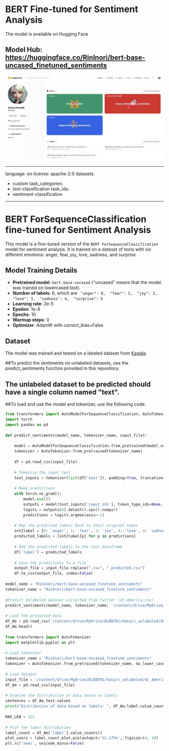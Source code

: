 # BERT Fine-tuned for Sentiment Analysis

The model is available on Hugging Face 
## Model Hub: https://huggingface.co/RinInori/bert-base-uncased_finetuned_sentiments

![Image description](https://github.com/hennypurwadi/Bert_FineTune_Sentiment_Analysis/blob/main/images/SaveModel_Tokenizer_To_Huggingface.jpg?raw=true)

---
language: en
license: apache-2.0
datasets:
- custom
task_categories:
- text-classification
task_ids:
- sentiment-classification
---

# BERT ForSequenceClassification fine-tuned for Sentiment Analysis

This model is a fine-tuned version of the `BERT ForSequenceClassification` model for sentiment analysis. 
It is trained on a dataset of texts with six different emotions: anger, fear, joy, love, sadness, and surprise.

## Model Training Details

- **Pretrained model**: `bert-base-uncased` ("uncased" means that the model was trained on lowercased text).
- **Number of labels**: 6,  which are ` "anger": 0,  "fear": 1,  "joy": 2,  "love": 3,  "sadness": 4,  "surprise": 5`
- **Learning rate**: 2e-5
- **Epsilon**: 1e-8
- **Epochs**: 10
- **Warmup steps**: 0
- **Optimizer**: AdamW with correct_bias=False

## Dataset

The model was trained and tested on a labeled dataset from [Kaggle](https://www.kaggle.com/datasets/praveengovi/emotions-dataset-for-nlp).

##To predict the sentiments on unlabeled datasets, use the predict_sentiments function provided in this repository.

## The unlabeled dataset to be predicted should have a single column named "text". 

##To load and use the model and tokenizer, use the following code:

```python
from transformers import AutoModelForSequenceClassification, AutoTokenizer
import torch
import pandas as pd

def predict_sentiments(model_name, tokenizer_name, input_file):

    model = AutoModelForSequenceClassification.from_pretrained(model_name)
    tokenizer = AutoTokenizer.from_pretrained(tokenizer_name)
    
    df = pd.read_csv(input_file)

    # Tokenize the input text
    test_inputs = tokenizer(list(df['text']), padding=True, truncation=True, max_length=128, return_tensors='pt')

    # Make predictions
    with torch.no_grad():
        model.eval()
        outputs = model(test_inputs['input_ids'], token_type_ids=None, attention_mask=test_inputs['attention_mask'])
        logits = outputs[0].detach().cpu().numpy()
        predictions = logits.argmax(axis=-1)

    # Map the predicted labels back to their original names
    int2label = {0: 'anger', 1: 'fear', 2: 'joy', 3: 'love', 4: 'sadness', 5: 'surprise'}
    predicted_labels = [int2label[p] for p in predictions]

    # Add the predicted labels to the test dataframe
    df['label'] = predicted_labels

    # Save the predictions to a file
    output_file = input_file.replace(".csv", "_predicted.csv")
    df.to_csv(output_file, index=False)

model_name = "RinInori/bert-base-uncased_finetune_sentiments"
tokenizer_name = "RinInori/bert-base-uncased_finetune_sentiments"

#Predict Unlabeled dataset collected from Twitter (dc_America.csv)
predict_sentiments(model_name, tokenizer_name, '/content/drive/MyDrive/DLBBT01/data/c_unlabeled/dc_America.csv')

# Load the predicted data
df_Am = pd.read_csv('/content/drive/MyDrive/DLBBT01/data/c_unlabeled/dc_America_predicted.csv')
df_Am.head()

from transformers import AutoTokenizer
import matplotlib.pyplot as plt

# Load tokenizer
tokenizer_name = "RinInori/bert-base-uncased_finetune_sentiments"
tokenizer = AutoTokenizer.from_pretrained(tokenizer_name, do_lower_case=True)

# Load dataset
input_file = '/content/drive/MyDrive/DLBBT01/data/c_unlabeled/dc_America_predicted.csv'
df_Am = pd.read_csv(input_file)

# Examine the distribution of data based on labels
sentences = df_Am.text.values
print("Distribution of data based on labels: ", df_Am.label.value_counts())

MAX_LEN = 512

# Plot the label distribution
label_count = df_Am['label'].value_counts()
plot_users = label_count.plot.pie(autopct='%1.1f%%', figsize=(4, 4))
plt.rc('axes', unicode_minus=False)
